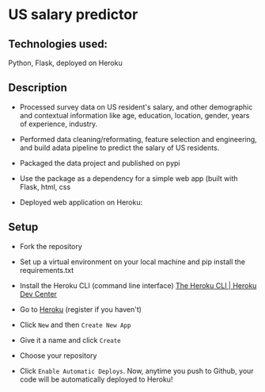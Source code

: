 # US salary predictor

## Technologies used:

Python, Flask, deployed on Heroku

## Description

- Processed survey data on US resident's salary, and other demographic and contextual information like age, education, location, gender, years of experience, industry. 

- Performed data cleaning/reformating, feature selection and engineering, and build adata pipeline to predict the salary of US residents.

- Packaged the data project and published on pypi

- Use the package as a dependency for a simple web app (built with Flask, html, css

- Deployed web application on Heroku:

## Setup

- Fork the repository

- Set up a virtual environment on your local machine and pip install the requirements.txt

- Install the Heroku CLI (command line interface) [The Heroku CLI | Heroku Dev Center](https://devcenter.heroku.com/articles/heroku-cli)

- Go to [Heroku](https://dashboard.heroku.com/apps) (register if you haven't)

- Click `New` and then `Create New App`

- Give it a name and click `Create`

- Choose your repository

- Click `Enable Automatic Deploys`. Now, anytime you push to Github, your code will be automatically deployed to Heroku!